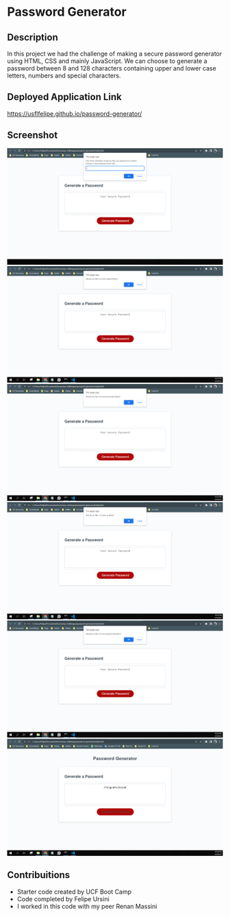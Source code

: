 # Password Generator

## Description

In this project we had the challenge of making a secure password generator using HTML, CSS and mainly JavaScript. We can choose to generate a password between 8 and 128 characters containing upper and lower case letters, numbers and special characters.

## Deployed Application Link

https://usflfelipe.github.io/password-generator/

## Screenshot

![screenshot 1](./assets/images/screenshot1.PNG)
![screenshot 2](./assets/images/screenshot2.PNG)
![screenshot 3](./assets/images/screenshot3.PNG)
![screenshot 4](./assets/images/screenshot4.PNG)
![screenshot 5](./assets/images/screenshot5.PNG)
![screenshot 6](./assets/images/screenshot6.PNG)

## Contribuitions

* Starter code created by UCF Boot Camp
* Code completed by Felipe Ursini
* I worked in this code with my peer Renan Massini